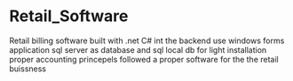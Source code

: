 # Retail_Software
Retail billing software
built with .net C# int the backend
use windows forms application
sql server as database and sql local db for light installation
proper accounting princepels followed
a proper software for the the retail buissness

